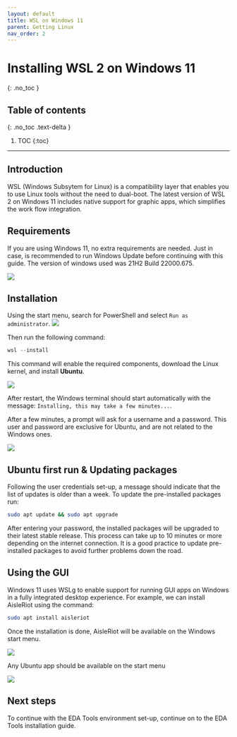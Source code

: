 ```yaml
---
layout: default
title: WSL on Windows 11
parent: Getting Linux
nav_order: 2
---
```


# Installing WSL 2 on Windows 11
{: .no_toc }

## Table of contents
{: .no_toc .text-delta }

1. TOC
{:toc}

---

## Introduction

WSL (Windows Subsytem for Linux) is a compatibility layer that enables you to use Linux tools without the need to dual-boot. The latest version of WSL 2 on Windows 11 includes native support for graphic apps, which simplifies the work flow integration.

## Requirements

If you are using Windows 11, no extra requirements are needed. Just in case, is recommended to run Windows Update before continuing with this guide. The version of windows used was 21H2 Build 22000.675.

![](../../assets/img/winverw11.png)

## Installation

Using the start menu, search for PowerShell and select `Run as administrator`.
![](../../assets/img/powershellw11.png)

Then run the following command:

```powershell
wsl --install
```

This command will enable the required components, download the Linux kernel, and install **Ubuntu**.

![](../../assets/img/wslinstallw11.png)

After restart, the Windows terminal should start automatically with the message: `Installing, this may take a few minutes...`.

After a few minutes, a prompt will ask for a username and a password. This user and password are exclusive for Ubuntu, and are not related to the Windows ones.

![](../../assets/img/terminal.png)


## Ubuntu first run & Updating packages

Following the user credentials set-up, a message should indicate that the list of updates is older than a week. To update the pre-installed packages run:

```bash
sudo apt update && sudo apt upgrade
```
After entering your password, the installed packages will be upgraded to their latest stable release. This process can take up to 10 minutes or more depending on the internet connection. It is a good practice to update pre-installed packages to avoid further problems down the road.

## Using the GUI

Windows 11 uses WSLg to enable support for running GUI apps on Windows in a fully integrated desktop experience. For example, we can install AisleRiot using the command:

```bash
sudo apt install aisleriot
```

Once the installation is done, AisleRiot will be available on the Windows start menu.

![](../../assets/img/aislew11.png)

Any Ubuntu app should be available on the start menu

![](../../assets/img/finalw11.png)

## Next steps

To continue with the EDA Tools environment set-up, continue on to the EDA Tools installation guide.
